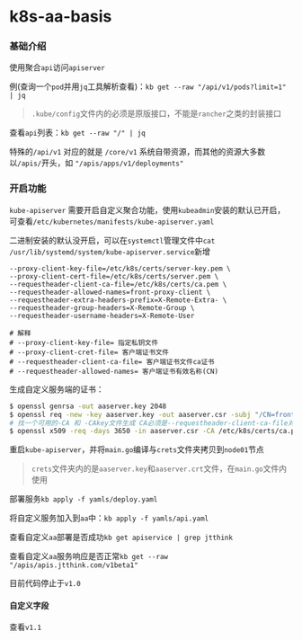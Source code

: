 # k8s-aa-basis

### 基础介绍

使用聚合`api`访问`apiserver`

例(查询一个`pod`并用`jq`工具解析查看)：`kb get --raw "/api/v1/pods?limit=1" | jq`

> `.kube/config`文件内的必须是原版接口，不能是`rancher`之类的封装接口


查看`api`列表：`kb get --raw "/" | jq`

特殊的`/api/v1` 对应的就是 `/core/v1` 系统自带资源，而其他的资源大多数以`/apis/`开头，如 `"/apis/apps/v1/deployments"` 

### 开启功能

`kube-apiserver` 需要开启自定义聚合功能，使用`kubeadmin`安装的默认已开启，可查看`/etc/kubernetes/manifests/kube-apiserver.yaml`

二进制安装的默认没开启，可以在`systemctl`管理文件中`cat /usr/lib/systemd/system/kube-apiserver.service`新增

```
--proxy-client-key-file=/etc/k8s/certs/server-key.pem \
--proxy-client-cert-file=/etc/k8s/certs/server.pem \
--requestheader-client-ca-file=/etc/k8s/certs/ca.pem \
--requestheader-allowed-names=front-proxy-client \
--requestheader-extra-headers-prefix=X-Remote-Extra- \
--requestheader-group-headers=X-Remote-Group \
--requestheader-username-headers=X-Remote-User

# 解释
# --proxy-client-key-file= 指定私钥文件
# --proxy-client-cret-file= 客户端证书文件
# --requestheader-client-ca-file= 客户端证书文件ca证书
# --requestheader-allowed-names= 客户端证书有效名称(CN)
```

生成自定义服务端的证书：

```bash
$ openssl genrsa -out aaserver.key 2048
$ openssl req -new -key aaserver.key -out aaserver.csr -subj "/CN=front-proxy-client"
# 找一个可用的-CA 和 -CAkey文件生成 CA必须是--requestheader-client-ca-file对应的CA
$ openssl x509 -req -days 3650 -in aaserver.csr -CA /etc/k8s/certs/ca.pem -CAkey /etc/k8s/certs/ca-key.pem -CAcreateserial -out aaserver.crt
```

重启`kube-apiserver`，并将`main.go`编译与`crets`文件夹拷贝到`node01`节点

> `crets`文件夹内的是`aaserver.key`和`aaserver.crt`文件，在`main.go`文件内使用

部署服务`kb apply -f yamls/deploy.yaml`

将自定义服务加入到`aa`中：`kb apply -f yamls/api.yaml`

查看自定义`aa`部署是否成功`kb get apiservice | grep jtthink`

查看自定义`aa`服务响应是否正常`kb get --raw "/apis/apis.jtthink.com/v1beta1"`

目前代码停止于`v1.0`

#### 自定义字段

查看`v1.1`

